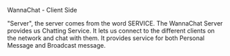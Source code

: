 WannaChat - Client Side

"Server", the server comes from the word SERVICE. The WannaChat Server provides us Chatting Service. It lets us connect to the different clients on the network and chat with them. It provides service for both Personal Message and Broadcast message.

